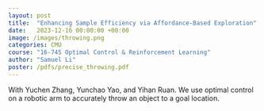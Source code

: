 ```yaml
---
layout: post
title:  "Enhancing Sample Efficiency via Affordance-Based Exploration"
date:   2023-12-16 00:00:00 +00:00
image: /images/throwing.png
categories: CMU
course: "16-745 Optimal Control & Reinforcement Learning"
author: "Samuel Li"
poster: /pdfs/precise_throwing.pdf
---
```

With Yuchen Zhang, Yunchao Yao, and Yihan Ruan. We use optimal control on a robotic arm to accurately throw an object to a goal location.